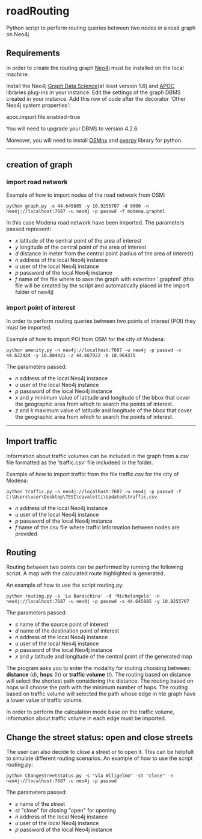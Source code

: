 # roadRouting
Python script to perform routing queries between two nodes in a road graph on Neo4j

## Requirements
 
In order to create the routing graph [Neo4j][1] must be installed on the local machine.

[1]: https://neo4j.com/docs/operations-manual/current/installation/

Install the Neo4j [Graph Data Science][2](at least version 1.6) and [APOC][3] libraries plug-ins in your instance.
Edit the settings of the graph DBMS created in your instance.
Add this row of code after the decorator 'Other Neo4j system properties':

apoc.import.file.enabled=true

You will need to upgrade your DBMS to version 4.2.6.

[2]: https://neo4j.com/docs/graph-data-science/current/installation/

[3]: https://neo4j.com/labs/apoc/4.1/installation/

Moreover, you will need to install [OSMnx][4] and [overpy][5] library for python.

[4]: https://osmnx.readthedocs.io/en/stable/
[5]: https://anaconda.org/conda-forge/overpy

***

## creation of graph
### import road network
Example of how to import nodes of the road network from OSM:

````shell command
python graph.py -x 44.645885 -y 10.9255707 -d 9000 -n neo4j://localhost:7687 -u neo4j -p passwd -f modena.graphml
````
In this case Modena road network have been imported. The parameters passed represent:

- _x_ latitude of the central point of the area of interest
- _y_ longitude of the central point of the area of interest
- _d_ distance in meter from the central point (radius of the area of interest)
- _n_ address of the local Neo4j instance 
- _u_ user of the local Neo4j instance
- _p_ password of the local Neo4j instance
- _f_ name of the file where to save the graph with extention '.graphml' (this file will be created by the script and automatically placed in the import folder of neo4j)

### import point of interest

In order to perform routing queries between two points of interest (POI) they must be imported.

Example of how to import POI from OSM for the city of Modena:
````shell
python amenity.py -n neo4j://localhost:7687 -u neo4j -p passwd -x 44.622424 -y 10.884421 -z 44.667922 -k 10.964375
````
The parameters passed:
- _n_ address of the local Neo4j instance 
- _u_ user of the local Neo4j instance
- _p_ password of the local Neo4j instance
- _x_ and _y_ minimum value of latitude and longitude of the bbox that cover the geographic area from which to search the points of interest.
- _z_ and _k_ maximum value of latitude and longitude of the bbox that cover the geographic area from which to search the points of interest.
***
## Import traffic

Information about traffic volumes can be included in the graph from a csv file formatted as the 'traffic.csv' file includeed in the folder.

Example of how to import traffic from the file traffic.csv for the city of Modena:
````shell
python traffic.py -n neo4j://localhost:7687 -u neo4j -p passwd -f C:\Users\user\Desktop\TESI\cavaletti\Updated\traffic.csv
````

- _n_ address of the local Neo4j instance 
- _u_ user of the local Neo4j instance
- _p_ password of the local Neo4j instance
- _f_ name of the csv file where traffic information between nodes are provided
 
## Routing
Routing between two points can be performed by running the following script. A map with the calculated route highlighted is generated.

An example of how to use the script routing.py:

```` shell
python routing.py -s 'La Baracchina' -d 'Michelangelo' -n neo4j://localhost:7687 -u neo4j -p passwd -x 44.645885 -y 10.9255707
````
The parameters passed:

- _s_ name of the source point of interest
- _d_ name of the destination point of interest
- _n_ address of the local Neo4j instance 
- _u_ user of the local Neo4j instance
- _p_ password of the local Neo4j instance
- _x_ and _y_ latitude and longitude of the central point of the generated map

The program asks you to enter the modality for routing choosing between: **distance** (d), **hops** (h) or **traffic volume** (t).
The routing based on distance will select the shortest path considering the distance. The routing based on hops will choose the path with the minimum number of hops.
The routing based on traffic volume will selected the path whose edge in hte graph have a lower value of traffic volume.

In order to perform the calculation mode base on the traffic volume, information about traffic volume in each edge must be imported.

## Change the street status: open and close streets
The user can also decide to close a street or to open it. This can be helpfult to simulate different routing scenarios.
An example of how to use the script routing.py:

```` shell
python ChangeStreetStatus.py -s "Via Wiligelmo" -st "close" -n neo4j://localhost:7687 -u neo4j -p passwd
````
The parameters passed:

- _s_ name of the street
- _st_ "close" for closing "open" for opening
- _n_ address of the local Neo4j instance 
- _u_ user of the local Neo4j instance
- _p_ password of the local Neo4j instance

